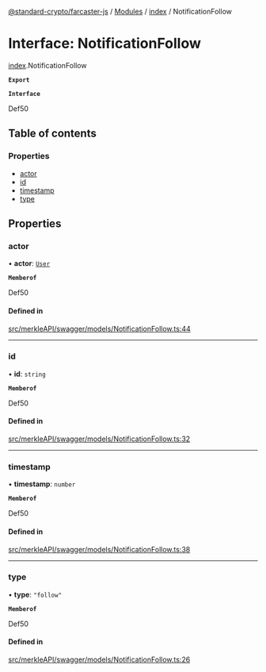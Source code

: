 [@standard-crypto/farcaster-js](../README.md) / [Modules](../modules.md) / [index](../modules/index.md) / NotificationFollow

# Interface: NotificationFollow

[index](../modules/index.md).NotificationFollow

**`Export`**

**`Interface`**

Def50

## Table of contents

### Properties

- [actor](index.NotificationFollow.md#actor)
- [id](index.NotificationFollow.md#id)
- [timestamp](index.NotificationFollow.md#timestamp)
- [type](index.NotificationFollow.md#type)

## Properties

### actor

• **actor**: [`User`](index.User.md)

**`Memberof`**

Def50

#### Defined in

[src/merkleAPI/swagger/models/NotificationFollow.ts:44](https://github.com/standard-crypto/farcaster-js/blob/main/src/merkleAPI/swagger/models/NotificationFollow.ts#L44)

___

### id

• **id**: `string`

**`Memberof`**

Def50

#### Defined in

[src/merkleAPI/swagger/models/NotificationFollow.ts:32](https://github.com/standard-crypto/farcaster-js/blob/main/src/merkleAPI/swagger/models/NotificationFollow.ts#L32)

___

### timestamp

• **timestamp**: `number`

**`Memberof`**

Def50

#### Defined in

[src/merkleAPI/swagger/models/NotificationFollow.ts:38](https://github.com/standard-crypto/farcaster-js/blob/main/src/merkleAPI/swagger/models/NotificationFollow.ts#L38)

___

### type

• **type**: ``"follow"``

**`Memberof`**

Def50

#### Defined in

[src/merkleAPI/swagger/models/NotificationFollow.ts:26](https://github.com/standard-crypto/farcaster-js/blob/main/src/merkleAPI/swagger/models/NotificationFollow.ts#L26)

